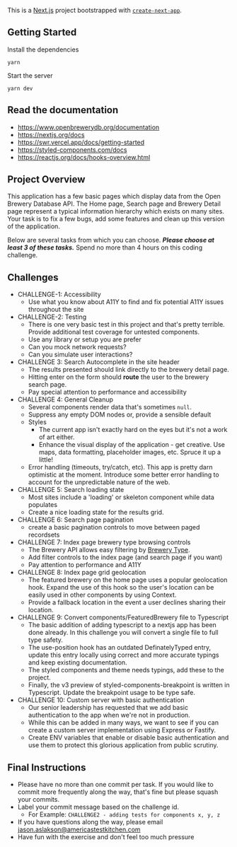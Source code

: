 This is a [Next.js](https://nextjs.org/) project bootstrapped with [`create-next-app`](https://github.com/vercel/next.js/tree/canary/packages/create-next-app).

## Getting Started

Install the dependencies
```
yarn
```

Start the server
```
yarn dev
```

## Read the documentation
* https://www.openbrewerydb.org/documentation
* https://nextjs.org/docs
* https://swr.vercel.app/docs/getting-started
* https://styled-components.com/docs
* https://reactjs.org/docs/hooks-overview.html

## Project Overview

This application has a few basic pages which display data from the Open Brewery Database API. The Home page, Search page and Brewery Detail page represent a typical information hierarchy which exists on many sites. Your task is to fix a few bugs, add some features and clean up this version of the application.

Below are several tasks from which you can choose. _**Please choose at least 3 of these tasks.**_ Spend no more than 4 hours on this coding challenge.

## Challenges
* CHALLENGE-1: Accessibility
  * Use what you know about A11Y to find and fix potential A11Y issues throughout the site
* CHALLENGE-2: Testing
  * There is one very basic test in this project and that's pretty terrible. Provide additional test coverage for untested components.
  * Use any library or setup you are prefer
  * Can you mock network requests?
  * Can you simulate user interactions?
* CHALLENGE 3: Search Autocomplete in the site header
  * The results presented should link directly to the brewery detail page.
  * Hitting enter on the form should **route** the user to the brewery search page.
  * Pay special attention to performance and accessibility
* CHALLENGE 4: General Cleanup
  * Several components render data that's sometimes `null`.
  * Suppress any empty DOM nodes or, provide a sensible default
  * Styles
    * The current app isn't exactly hard on the eyes but it's not a work of art either.
    * Enhance the visual display of the application - get creative. Use maps, data formatting, placeholder images, etc. Spruce it up a little!
  * Error handling (timeouts, try/catch, etc). This app is pretty darn optimistic at the moment. Introduce some better error handling to account for the unpredictable nature of the web.
* CHALLENGE 5: Search loading state
  * Most sites include a 'loading' or skeleton component while data populates
  * Create a nice loading state for the results grid.
* CHALLENGE 6: Search page pagination
  * create a basic pagination controls to move between paged recordsets
* CHALLENGE 7: Index page brewery type browsing controls
  * The Brewery API allows easy filtering by [Brewery Type](https://www.openbrewerydb.org/documentation/01-listbreweries).
  * Add filter controls to the index page (and search page if you want)
  * Pay attention to performance and A11Y
* CHALLENGE 8: Index page grid geolocation
  * The featured brewery on the home page uses a popular geolocation hook. Expand the use of this hook so the user's location can be easily used in other components by using Context.
  * Provide a fallback location in the event a user declines sharing their location.
* CHALLENGE 9: Convert components/FeaturedBrewery file to Typescript
  * The basic addition of adding typescript to a nextjs app has been done already. In this challenge you will convert a single file to full type safety.
  * The use-position hook has an outdated DefinatelyTyped entry, update this entry locally using correct and more accurate typings and keep existing documentation. 
  * The styled components and theme needs typings, add these to the project.
  * Finally, the v3 preview of styled-components-breakpoint is written in Typescript. Update the breakpoint usage to be type safe.
* CHALLENGE 10: Custom server with basic authentication
  * Our senior leadership has requested that we add basic authentication to the app when we're not in production.
  * While this can be added in many ways, we want to see if you can create a custom server implementation using Express or Fastify.
  * Create ENV variables that enable or disable basic authentication and use them to protect this glorious application from public scrutiny.



## Final Instructions
* Please have no more than one commit per task. If you would like to commit more frequently along the way, that's fine but please squash your commits.
* Label your commit message based on the challenge id.
  * For Example: `CHALLENGE2 - adding tests for components x, y, z`
* If you have questions along the way, please email jason.aslakson@americastestkitchen.com
* Have fun with the exercise and don't feel too much pressure
